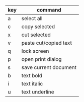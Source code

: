| key | command |
| --- | --- |
| <cmd>a | select all |
| <cmd>c | copy selected |
| <cmd>x | cut selected |
| <cmd>v | paste cut/copied text |
| <ctrl><cmd>q | lock screen |
| <cmd>p | open print dialog |
| <cmd>s | save current document |
| <cmd>b | text bold |
| <cmd>i | text italic |
| <cmd>u | text underline |
